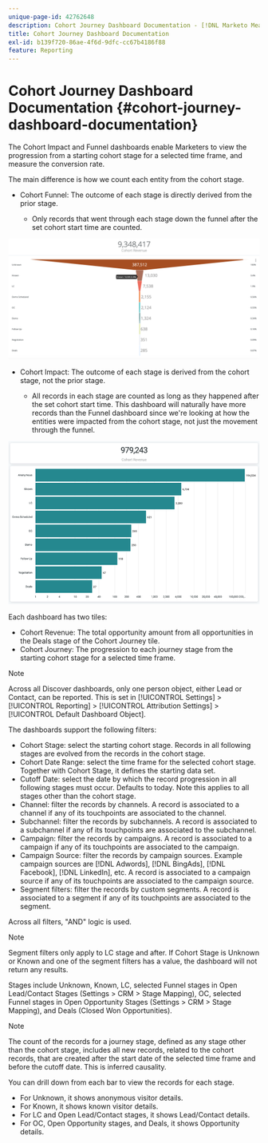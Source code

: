 ```yaml
---
unique-page-id: 42762648
description: Cohort Journey Dashboard Documentation - [!DNL Marketo Measure]
title: Cohort Journey Dashboard Documentation
exl-id: b139f720-86ae-4f6d-9dfc-cc67b4186f88
feature: Reporting
---
```

# Cohort Journey Dashboard Documentation {#cohort-journey-dashboard-documentation}

The Cohort Impact and Funnel dashboards enable Marketers to view the progression from a starting cohort stage for a selected time frame, and measure the conversion rate.

The main difference is how we count each entity from the cohort stage.

* Cohort Funnel: The outcome of each stage is directly derived from the prior stage.

   * Only records that went through each stage down the funnel after the set cohort start time are counted.

![](assets/cohort-journey-dashboard-documentation-1.png)

* Cohort Impact: The outcome of each stage is derived from the cohort stage, not the prior stage.

   * All records in each stage are counted as long as they happened after the set cohort start time. This dashboard will naturally have more records than the Funnel dashboard since we're looking at how the entities were impacted from the cohort stage, not just the movement through the funnel.

![](assets/cohort-journey-dashboard-documentation-2.png)

Each dashboard has two tiles:

* Cohort Revenue: The total opportunity amount from all opportunities in the Deals stage of the Cohort Journey tile.
* Cohort Journey: The progression to each journey stage from the starting cohort stage for a selected time frame.

>[!NOTE]
>
>Across all Discover dashboards, only one person object, either Lead or Contact, can be reported. This is set in [!UICONTROL Settings] > [!UICONTROL Reporting] > [!UICONTROL Attribution Settings] > [!UICONTROL Default Dashboard Object].

The dashboards support the following filters:

* Cohort Stage: select the starting cohort stage. Records in all following stages are evolved from the records in the cohort stage.
* Cohort Date Range: select the time frame for the selected cohort stage. Together with Cohort Stage, it defines the starting data set.
* Cutoff Date: select the date by which the record progression in all following stages must occur. Defaults to today. Note this applies to all stages other than the cohort stage.
* Channel: filter the records by channels. A record is associated to a channel if any of its touchpoints are associated to the channel.
* Subchannel: filter the records by subchannels. A record is associated to a subchannel if any of its touchpoints are associated to the subchannel.
* Campaign: filter the records by campaigns. A record is associated to a campaign if any of its touchpoints are associated to the campaign.
* Campaign Source: filter the records by campaign sources. Example campaign sources are [!DNL Adwords], [!DNL BingAds], [!DNL Facebook], [!DNL LinkedIn], etc. A record is associated to a campaign source if any of its touchpoints are associated to the campaign source.
* Segment filters: filter the records by custom segments. A record is associated to a segment if any of its touchpoints are associated to the segment.

Across all filters, "AND" logic is used.

>[!NOTE]
>
>Segment filters only apply to LC stage and after. If Cohort Stage is Unknown or Known and one of the segment filters has a value, the dashboard will not return any results.

Stages include Unknown, Known, LC, selected Funnel stages in Open Lead/Contact Stages (Settings > CRM > Stage Mapping), OC, selected Funnel stages in Open Opportunity Stages (Settings > CRM > Stage Mapping), and Deals (Closed Won Opportunities).

>[!NOTE]
>
>The count of the records for a journey stage, defined as any stage other than the cohort stage, includes all new records, related to the cohort records, that are created after the start date of the selected time frame and before the cutoff date. This is inferred causality.

You can drill down from each bar to view the records for each stage.

* For Unknown, it shows anonymous visitor details.
* For Known, it shows known visitor details.
* For LC and Open Lead/Contact stages, it shows Lead/Contact details.
* For OC, Open Opportunity stages, and Deals, it shows Opportunity details.
